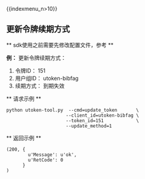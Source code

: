 {{indexmenu_n>10}}

## 更新令牌续期方式

\*\* sdk使用之前需要先修改配置文件，参考[](/management_monitor/utoken/sdk/prerequisites)
\*\*

**例：** 更新令牌续期方式：

1.  令牌ID： 151
2.  用户组ID： utoken-bibfag
3.  续期方式： 到期失效

\*\* 请求示例 \*\*

    python utoken-tool.py  --cmd=update_token       \
                          --client_id=utoken-bibfag \
                          --token_id=151            \
                          --update_method=1

\*\* 返回示例 \*\*

    (200, {
            u'Message': u'ok', 
            u'RetCode': 0
          }
    )
